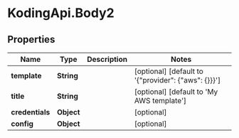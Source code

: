 # KodingApi.Body2

## Properties
Name | Type | Description | Notes
------------ | ------------- | ------------- | -------------
**template** | **String** |  | [optional] [default to &#39;{&quot;provider&quot;: {&quot;aws&quot;: {}}}&#39;]
**title** | **String** |  | [optional] [default to &#39;My AWS template&#39;]
**credentials** | **Object** |  | [optional] 
**config** | **Object** |  | [optional] 


